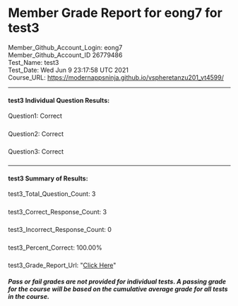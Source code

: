 # Member Grade Report for eong7 for test3  
   
Member_Github_Account_Login: eong7  
Member_Github_Account_ID 26779486  
Test_Name: test3  
Test_Date: Wed Jun  9 23:17:58 UTC 2021  
Course_URL: https://modernappsninja.github.io/vspheretanzu201_vt4599/  
   
---  
#### test3 Individual Question Results:  
Question1: Correct  
#####  
Question2: Correct  
#####  
Question3: Correct  
#####  
---  
#### test3 Summary of Results:  
test3_Total_Question_Count: 3  
#####  
test3_Correct_Response_Count: 3  
#####  
test3_Incorrect_Response_Count: 0  
#####  
test3_Percent_Correct: 100.00%  
#####  
test3_Grade_Report_Url: "[Click Here](https://github.com/modernappsninjas/eong7/blob/main/static/userdata/courses/vspheretanzu201_vt4599/grade_report.pr251.test3.md)"
##### Pass or fail grades are not provided for individual tests. A passing grade for the course will be based on the cumulative average grade for all tests in the course.  
